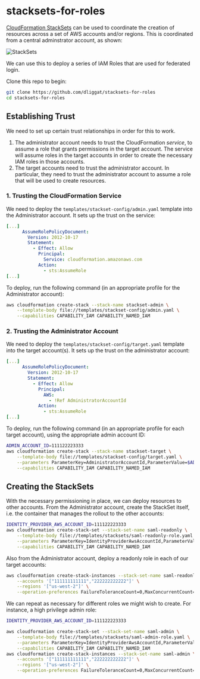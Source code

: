 # stacksets-for-roles

[CloudFormation StackSets][ss] can be used to coordinate the creation of resources across a set of AWS accounts and/or regions. This is coordinated from a central adminstrator account, as shown:

![StackSets](https://docs.aws.amazon.com/AWSCloudFormation/latest/UserGuide/images/stack_set_conceptual_sv.png)

We can use this to deploy a series of IAM Roles that are used for federated login.

Clone this repo to begin:

```bash
git clone https://github.com/dliggat/stacksets-for-roles
cd stacksets-for-roles
```

## Establishing Trust

We need to set up certain trust relationships in order for this to work.

1. The administrator account needs to trust the CloudFormation _service_, to assume a role that grants permissions in the target account. The service will assume roles in the target accounts in order to create the necessary IAM roles in those accounts.
2. The target accounts need to trust the administrator account. In particular, they need to trust the administrator account to assume a role that will be used to create resources.


### 1. Trusting the CloudFormation Service

We need to deploy the `templates/stackset-config/admin.yaml` template into the Administrator account. It sets up the trust on the service:

```yaml
[...]
      AssumeRolePolicyDocument:
        Version: 2012-10-17
        Statement:
          - Effect: Allow
            Principal:
              Service: cloudformation.amazonaws.com
            Action:
              - sts:AssumeRole
[...]
```

To deploy, run the following command (in an appropriate profile for the Administrator account):

```bash
aws cloudformation create-stack --stack-name stackset-admin \
    --template-body file://templates/stackset-config/admin.yaml \
    --capabilities CAPABILITY_IAM CAPABILITY_NAMED_IAM
```


### 2. Trusting the Administrator Account

We need to deploy the `templates/stackset-config/target.yaml` template into the target account(s). It sets up the trust on the administrator account:

```yaml
[...]
      AssumeRolePolicyDocument:
        Version: 2012-10-17
        Statement:
          - Effect: Allow
            Principal:
              AWS:
                - !Ref AdministratorAccountId
            Action:
              - sts:AssumeRole
[...]
```


To deploy, run the following command (in an appropriate profile for each target account), using the appropriate admin account ID:

```bash
ADMIN_ACCOUNT_ID=111122223333
aws cloudformation create-stack --stack-name stackset-target \
    --template-body file://templates/stackset-config/target.yaml \
    --parameters ParameterKey=AdministratorAccountId,ParameterValue=$ADMIN_ACCOUNT_ID \
    --capabilities CAPABILITY_IAM CAPABILITY_NAMED_IAM
```

## Creating the StackSets

With the necessary permissioning in place, we can deploy resources to other accounts. From the Administrator account, create the StackSet itself, i.e. the container that manages the rollout to the other accounts:

```bash
IDENTITY_PROVIDER_AWS_ACCOUNT_ID=111122223333
aws cloudformation create-stack-set --stack-set-name saml-readonly \
    --template-body file://templates/stacksets/saml-readonly-role.yaml \
    --parameters ParameterKey=IdentityProviderAwsAccountId,ParameterValue=$IDENTITY_PROVIDER_AWS_ACCOUNT_ID \
    --capabilities CAPABILITY_IAM CAPABILITY_NAMED_IAM
```

Also from the Administrator account, deploy a readonly role in each of our target accounts:

```bash
aws cloudformation create-stack-instances --stack-set-name saml-readonly \
    --accounts '["111111111111","222222222222"]' \
    --regions '["us-west-2"]' \
    --operation-preferences FailureToleranceCount=0,MaxConcurrentCount=1
```

We can repeat as necessary for different roles we might wish to create. For instance, a high privilege admin role:

```bash
IDENTITY_PROVIDER_AWS_ACCOUNT_ID=111122223333

aws cloudformation create-stack-set --stack-set-name saml-admin \
    --template-body file://templates/stacksets/saml-admin-role.yaml \
    --parameters ParameterKey=IdentityProviderAwsAccountId,ParameterValue=$IDENTITY_PROVIDER_AWS_ACCOUNT_ID \
    --capabilities CAPABILITY_IAM CAPABILITY_NAMED_IAM
aws cloudformation create-stack-instances --stack-set-name saml-admin \
    --accounts '["111111111111","222222222222"]' \
    --regions '["us-west-2"]' \
    --operation-preferences FailureToleranceCount=0,MaxConcurrentCount=1
```


[ss]: https://docs.aws.amazon.com/AWSCloudFormation/latest/UserGuide/what-is-cfnstacksets.html
